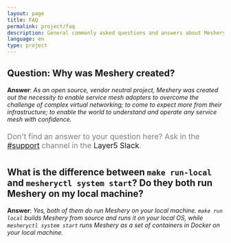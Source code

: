 ```yaml
---
layout: page
title: FAQ
permalink: project/faq
description: General commonly asked questions and answers about Meshery.
language: en
type: project
---
```


## Question: Why was Meshery created?

**Answer**: _As an open source, vendor neutral project, Meshery was created out the necessity to enable service mesh adopters to overcome the challenge of complex virtual networking; to come to expect more from their infrastructure; to enable the world to understand and operate any service mesh with confidence._

<br />
<div class="center" style="color:gray;position:relative;top:-10px;font-size:1.25em;">Don't find an answer to your question here? Ask in the <a href="https://layer5io.slack.com/archives/C01AFD2D547">#support</a> channel in the <a hre="http://slack.layer5.io/">Layer5 Slack</a>.</div>

## What is the difference between `make run-local` and `mesheryctl system start`? Do they both run Meshery on my local machine?

**Answer**: _Yes, both of them do run Meshery on your local machine. `make run local` builds Meshery from source and runs it on your local OS, while `mesheryctl system start` runs Meshery as a set of containers in Docker on your local machine._

<!--Add other questions-->